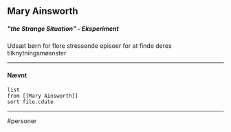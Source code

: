 ## Mary Ainsworth

##### "the Strange Situation" - Eksperiment
Udsæt børn for flere stressende episoer for at finde deres tilknytningsmøsnster

---
#### Nævnt
```dataview 
list
from [[Mary Ainsworth]]
sort file.cdate
```
---
#personer



